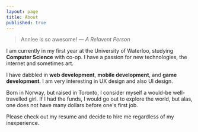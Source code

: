 ```yaml
---
layout: page
title: About
published: true
---
```


> Annlee is so awesome!
  <cite>&mdash; A Relavent Person</cite>
  
  I am currently in my first year at the University of Waterloo, studying **Computer Science** with co-op. I have a passion for new technologies, the internet and sometimes art. 
  
  I have dabbled in **web development**, **mobile development**, and **game development**. I am very interesting in UX design and also UI design. 
  
  Born in Norway, but raised in Toronto, I consider myself a would-be well-travelled girl. If I had the funds, I would go out to explore the world, but alas, one does not have many dollars before one's first job. 
  
  Please check out my resume and decide to hire me regardless of my inexperience.